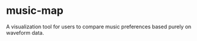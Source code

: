 # music-map
A visualization tool for users to compare music preferences based purely on waveform data.
